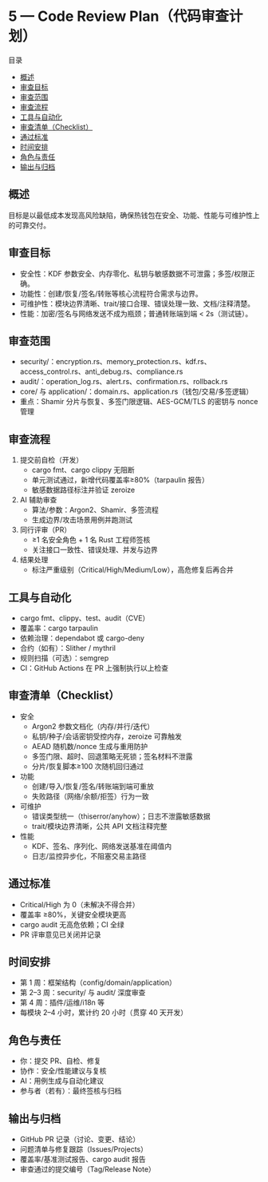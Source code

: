# 5 — Code Review Plan（代码审查计划）

目录
- [概述](#概述)
- [审查目标](#审查目标)
- [审查范围](#审查范围)
- [审查流程](#审查流程)
- [工具与自动化](#工具与自动化)
- [审查清单（Checklist）](#审查清单checklist)
- [通过标准](#通过标准)
- [时间安排](#时间安排)
- [角色与责任](#角色与责任)
- [输出与归档](#输出与归档)

## 概述
目标是以最低成本发现高风险缺陷，确保热钱包在安全、功能、性能与可维护性上的可靠交付。

## 审查目标
- 安全性：KDF 参数安全、内存零化、私钥与敏感数据不可泄露；多签/权限正确。
- 功能性：创建/恢复/签名/转账等核心流程符合需求与边界。
- 可维护性：模块边界清晰、trait/接口合理、错误处理一致、文档/注释清楚。
- 性能：加密/签名与网络发送不成为瓶颈；普通转账端到端 < 2s（测试链）。

## 审查范围
- security/：encryption.rs、memory_protection.rs、kdf.rs、access_control.rs、anti_debug.rs、compliance.rs
- audit/：operation_log.rs、alert.rs、confirmation.rs、rollback.rs
- core/ 与 application/：domain.rs、application.rs（钱包/交易/多签逻辑）
- 重点：Shamir 分片与恢复、多签门限逻辑、AES-GCM/TLS 的密钥与 nonce 管理

## 审查流程
1. 提交前自检（开发）
   - cargo fmt、cargo clippy 无阻断
   - 单元测试通过，新增代码覆盖率≥80%（tarpaulin 报告）
   - 敏感数据路径标注并验证 zeroize
2. AI 辅助审查
   - 算法/参数：Argon2、Shamir、多签流程
   - 生成边界/攻击场景用例并跑测试
3. 同行评审（PR）
   - ≥1 名安全角色 + 1 名 Rust 工程师签核
   - 关注接口一致性、错误处理、并发与边界
4. 结果处理
   - 标注严重级别（Critical/High/Medium/Low），高危修复后再合并

## 工具与自动化
- cargo fmt、clippy、test、audit（CVE）
- 覆盖率：cargo tarpaulin
- 依赖治理：dependabot 或 cargo-deny
- 合约（如有）：Slither / mythril
- 规则扫描（可选）：semgrep
- CI：GitHub Actions 在 PR 上强制执行以上检查

## 审查清单（Checklist）
- 安全
  - Argon2 参数文档化（内存/并行/迭代）
  - 私钥/种子/会话密钥受控内存，zeroize 可靠触发
  - AEAD 随机数/nonce 生成与重用防护
  - 多签门限、超时、回退策略无死锁；签名材料不泄露
  - 分片/恢复脚本≥100 次随机回归通过
- 功能
  - 创建/导入/恢复/签名/转账端到端可重放
  - 失败路径（网络/余额/拒签）行为一致
- 可维护
  - 错误类型统一（thiserror/anyhow）；日志不泄露敏感数据
  - trait/模块边界清晰，公共 API 文档注释完整
- 性能
  - KDF、签名、序列化、网络发送基准在阈值内
  - 日志/监控异步化，不阻塞交易主路径

## 通过标准
- Critical/High 为 0（未解决不得合并）
- 覆盖率 ≥80%，关键安全模块更高
- cargo audit 无高危依赖；CI 全绿
- PR 评审意见已关闭并记录

## 时间安排
- 第 1 周：框架结构（config/domain/application）
- 第 2–3 周：security/ 与 audit/ 深度审查
- 第 4 周：插件/运维/i18n 等
- 每模块 2–4 小时，累计约 20 小时（贯穿 40 天开发）
  
## 角色与责任
- 你：提交 PR、自检、修复
- 协作：安全/性能建议与复核
- AI：用例生成与自动化建议
- 参与者（若有）：最终签核与归档

## 输出与归档
- GitHub PR 记录（讨论、变更、结论）
- 问题清单与修复跟踪（Issues/Projects）
- 覆盖率/基准测试报告、cargo audit 报告
- 审查通过的提交编号（Tag/Release Note）